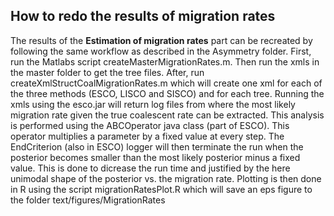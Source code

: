 ## How to redo the results of migration rates
The results of the **Estimation of migration rates** part can be recreated by following the same workflow as described in the Asymmetry folder. First, run the Matlabs script createMasterMigrationRates.m. Then run the xmls in the master folder to get the tree files. After, run createXmlStructCoalMigrationRates.m which will create one xml for each of the three methods (ESCO, LISCO and SISCO) and for each tree. Running the xmls using the esco.jar will return log files from where the most likely migration rate given the true coalescent rate can be extracted. This analysis is performed using the ABCOperator java class (part of ESCO). This operator multiplies a parameter by a fixed value at every step. The EndCriterion (also in ESCO) logger will then terminate the run when the posterior becomes smaller than the most likely posterior minus a fixed value. This is done to dicrease the run time and justified by the here unimodal shape of the posterior vs. the migration rate. Plotting is then done in R using the script migrationRatesPlot.R which will save an eps figure to the folder text/figures/MigrationRates